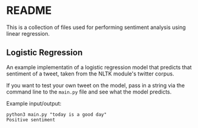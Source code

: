 # README

This is a collection of files used for performing sentiment analysis using linear regression.

## Logistic Regression

An example implementatin of a logistic regression model that predicts that sentiment of a tweet, taken from
the NLTK module's twitter corpus.

If you want to test your own tweet on the model, pass in a string via the command line to the `main.py` file and see what the model predicts.

Example input/output:

```
python3 main.py "today is a good day"
Positive sentiment
```

